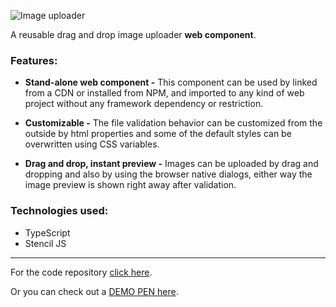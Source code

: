 ![Image uploader](https://stuff.p-kin.com/screentogif/pk-image-uploader.gif)

A reusable drag and drop image uploader **web component**.

### Features:
- **Stand-alone web component -**
This component can be used by linked from a CDN or installed from NPM, and imported to any kind of web project without any framework dependency or restriction.

- **Customizable -**
The file validation behavior can be customized from the outside by html properties and some of the default styles can be overwritten using CSS variables.

- **Drag and drop, instant preview -**
Images can be uploaded by drag and dropping and also by using the browser native dialogs, either way the image preview is shown right away after validation.

### Technologies used:
- TypeScript
- Stencil JS

---
For the code repository [click here](https://github.com/KinPeter/PK-Image-Uploader).

Or you can check out a [DEMO PEN here](https://codepen.io/kinpeter/pen/yLNZNMX).
